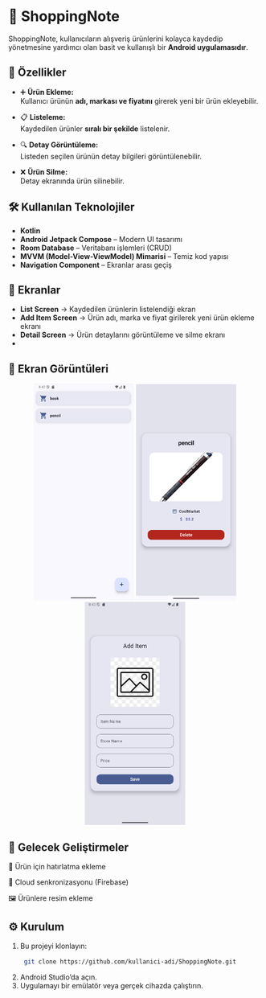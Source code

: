 # 🛒 ShoppingNote  

ShoppingNote, kullanıcıların alışveriş ürünlerini kolayca kaydedip yönetmesine yardımcı olan basit ve kullanışlı bir **Android uygulamasıdır**.  

## 🚀 Özellikler  

- ➕ **Ürün Ekleme:**  
  Kullanıcı ürünün **adı, markası ve fiyatını** girerek yeni bir ürün ekleyebilir.  

- 📋 **Listeleme:**  
  Kaydedilen ürünler **sıralı bir şekilde** listelenir.  

- 🔍 **Detay Görüntüleme:**  
  Listeden seçilen ürünün detay bilgileri görüntülenebilir.  

- ❌ **Ürün Silme:**  
  Detay ekranında ürün silinebilir.  

## 🛠️ Kullanılan Teknolojiler  

- **Kotlin**  
- **Android Jetpack Compose** – Modern UI tasarımı  
- **Room Database** – Veritabanı işlemleri (CRUD)  
- **MVVM (Model-View-ViewModel) Mimarisi** – Temiz kod yapısı  
- **Navigation Component** – Ekranlar arası geçiş  

## 📱 Ekranlar  

- **List Screen** → Kaydedilen ürünlerin listelendiği ekran  
- **Add Item Screen** → Ürün adı, marka ve fiyat girilerek yeni ürün ekleme ekranı  
- **Detail Screen** → Ürün detaylarını görüntüleme ve silme ekranı
-

## 📸 Ekran Görüntüleri
<div align="center">

<img src="screens/imagess.png" width="200"/>
<img src="screens/images.png" width="200"/>
<img src="screens/image.png" width="200"/>

</div>


	
	
## 🎯 Gelecek Geliştirmeler

🔔 Ürün için hatırlatma ekleme

💾 Cloud senkronizasyonu (Firebase)

🖼️ Ürünlere resim ekleme


## ⚙️ Kurulum  

1. Bu projeyi klonlayın:
   ```bash
    git clone https://github.com/kullanici-adi/ShoppingNote.git

 2.  Android Studio’da açın.
 3.  Uygulamayı bir emülatör veya gerçek cihazda çalıştırın.
